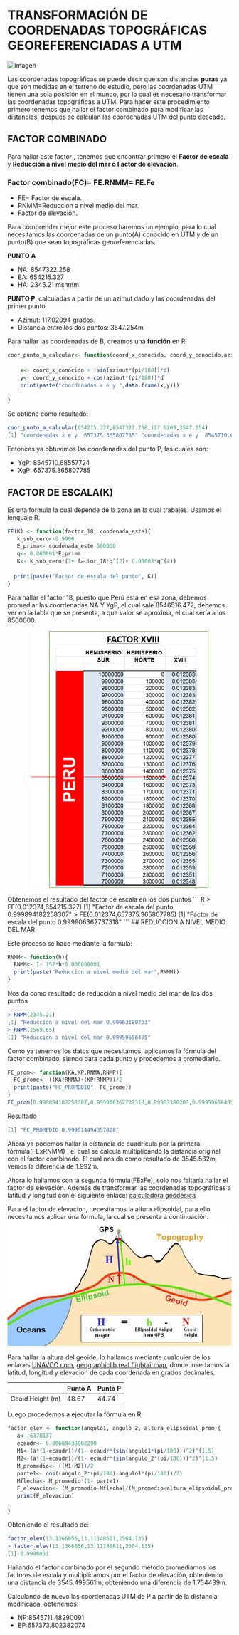 # TRANSFORMACIÓN DE COORDENADAS TOPOGRÁFICAS GEOREFERENCIADAS A UTM
![imagen](https://topografia2.com/wp-content/uploads/2019/04/Coordenadas-UTM.jpg)

Las coordenadas topográficas se puede decir que son distancias **puras** ya que son medidas en el terreno de estudio, pero las coordenadas UTM tienen una sola posición en el mundo, por lo cual es necesario transformar las coordenadas topográficas a UTM.
Para hacer este procedimiento primero tenemos que hallar el factor combinado para modificar las distancias, después se calculan las coordenadas UTM del punto deseado.

## FACTOR COMBINADO
Para hallar este factor , tenemos que encontrar primero el **Factor de escala** y **Reducción a nivel medio del mar o Factor de elevación**.

### **Factor combinado(FC)= FE.RNMM= FE.Fe**
* FE= Factor de escala.
* RNMM=Reducción a nivel medio del mar.
* Factor de elevación.

Para comprender mejor este proceso haremos un ejemplo, para lo cual necesitamos las coordenadas de un punto(A) conocido en UTM y de un punto(B) que sean topográficas georeferenciadas.

**PUNTO A**
* NA: 8547322.258
* EA: 654215.327
* HA: 2345.21 msnmm

**PUNTO P**: calculadas a partir de un azimut dado y las coordenadas del primer punto.
* Azimut: 117.02094 grados.
* Distancia entre los dos puntos: 3547.254m

 Para hallar las coordenadas de B, creamos una **función** en R.
 
``` R 
coor_punto_a_calcular<- function(coord_x_conocido, coord_y_conocido,azimut,d){
 
    x<- coord_x_conocido + (sin(azimut*(pi/180))*d)
    y<- coord_y_conocido + cos(azimut*(pi/180))*d
    print(paste("coordenadas x e y ",data.frame(x,y)))
  
} 
```
Se obtiene como resultado:
``` R
coor_punto_a_calcular(654215.327,8547322.258,117.0209,3547.254)
[1] "coordenadas x e y  657375.365807785" "coordenadas x e y  8545710.68557724"
```
Entonces ya obtuvimos las coordenadas del punto P, las cuales son:
* YgP: 8545710.68557724
* XgP: 657375.365807785

## FACTOR DE ESCALA(K)

Es una fórmula la cual depende de la zona en la cual trabajes.
Usamos el lenguaje R.
``` R
FE(K) <- function(factor_18, coodenada_este){
   k_sub_cero<-0.9996
   E_prima<- coodenada_este-500000
   q<- 0.000001*E_prima
   K<- k_sub_cero*(1+ factor_18*q^(2)+ 0.00003*q^(4))
  
  print(paste("Factor de escala del punto", K))
}
```
Para hallar el factor 18, puesto que Perú está en esa zona, debemos promediar las coordenadas NA Y YgP, el cual sale 8546516.472, debemos ver en la tabla que se presenta, a que valor se aproxima, el cual sería a los 8500000.
<div>
<p style = 'text-align:center;'>
<img src="./Imagen2.png" alt="JuveYell" width="400px">
</p>
</div>
Obtenemos el resultado del factor de escala en los dos puntos
``` R
> FE(0.012374,654215.327)
[1] "Factor de escala del punto 0.999894182258307"
> FE(0.012374,657375.365807785)
[1] "Factor de escala del punto 0.999906362737318"
```
## REDUCCIÓN A NIVEL MEDIO DEL MAR

Este proceso se hace mediante la fórmula:
``` R
RNMM<- function(h){
  RNMM<- 1- 157*h*0.000000001
  print(paste("Reduccion a nivel medio del mar",RNMM))
}
```
Nos da como resultado de reducción a nivel medio del mar de los dos puntos
```R
> RNMM(2345.21)
[1] "Reduccion a nivel del mar 0.99963180203"
> RNMM(2569.65)
[1] "Reduccion a nivel del mar 0.99959656495"
```
Como ya tenemos los datos que necesitamos, aplicamos la fórmula del factor combinado, siendo para cada punto y procedemos a promediarlo.
```R
FC_prom<- function(KA,KP,RNMA,RNMP){
  FC_prome<- ((KA*RNMA)+(KP*RNMP))/2
  print(paste("FC_PROMEDIO", FC_prome))
}
FC_prom(0.999894182258307,0.999906362737318,0.99963180203,0.99959656495)
```
Resultado
```R
[1] "FC_PROMEDIO 0.999514494357028"
```
Ahora ya podemos hallar la distancia de cuadrícula por la primera fórmula(FExRNMM) , el cual se calcula multiplicando la distancia original con el factor combinado.
El cual nos da como resultado de 3545.532m, vemos la diferencia de 1.992m. 

Ahora lo hallamos con la segunda fórmula(FExFe), solo nos faltaría hallar el factor de elevación. Además de transformar las coordenadas topográficas a latitud y longitud con el siguiente enlace: [calculadora geodésica](https://franzpc.com/apps/conversor-coordenadas-geograficas-utm.html)

Para el factor de elevacion, necesitamos la altura elipsoidal, para ello necesitamos  aplicar una fórmula, la cual se presenta a continuación.
![imagen info](./descarga.jfif)

Para hallar la altura del geoide, lo hallamos mediante cualquier de los enlaces  [UNAVCO.com](https://www.unavco.org/software/geodetic-utilities/geoid-height-calculator/geoid-height-calculator.html), [geographiclib](https://geographiclib.sourceforge.io/cgi-bin/GeoidEval?input=-13.1366055556%2C-73.57724167%2C2345.21+-13.11148611%2C-73.55690556%2C2569.65&option=Submit),[real.flightairmap](https://real.flightairmap.com/tools/geoid), donde insertamos la latitud, longitud y elevacion de cada coordenada en grados decimales.

|      | Punto A | Punto P      |
| ----------- | ----------- | ----------- | 
| Geoid Height (m)	      | 48.67     | 44.74      | 


Luego procedemos a ejecutar la fórmula en R:
```R
factor_elev <- function(angulo1, angulo_2, altura_elipsoidal_prom){
   a<- 6378137
   ecaudr<- 0.00669438002290
   M1<-(a*(1-ecaudr))/(1- ecaudr*(sin(angulo1*(pi/180)))^2)^(1.5)
   M2<-(a*(1-ecaudr))/(1- ecaudr*(sin(angulo_2*(pi/180)))^2)^(1.5)
   M_promedio<- ((M1+M2))/2
   parte1<- cos((angulo_2*(pi/180)-angulo1*(pi/180))/2)
   Mflecha<- M_promedio*(1- parte1)
   F_elevacion<- (M_promedio-Mflecha)/(M_promedio+altura_elipsoidal_prom)
   print(F_elevacion)
   
}
```
Obteniendo el resultado de:
```R
factor_elev(13.1366056,13.11148611,2504.135)
> factor_elev(13.1366056,13.11148611,2504.135)
[1] 0.9996051
```
Hallando el factor combinado por el segundo método promediamos los factores de escala y multiplicamos por el factor de elevación, obteniendo una distancia de  3545.499561m, obteniendo una diferencia de 1.754439m.

Calculando de nuevo las coordenadas UTM de P a partir de la distancia modificada, obtenemos:

* NP:8545711.48290091
* EP:657373.802382074





